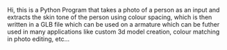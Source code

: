 Hi, this is a Python Program that takes a photo of a person as an input and 
extracts the skin tone of the person using colour spacing,
which is then written in a GLB file which can be used on a armature
which can be futher used in many applications like 
custom 3d model creation, colour matching in photo editing, etc...
